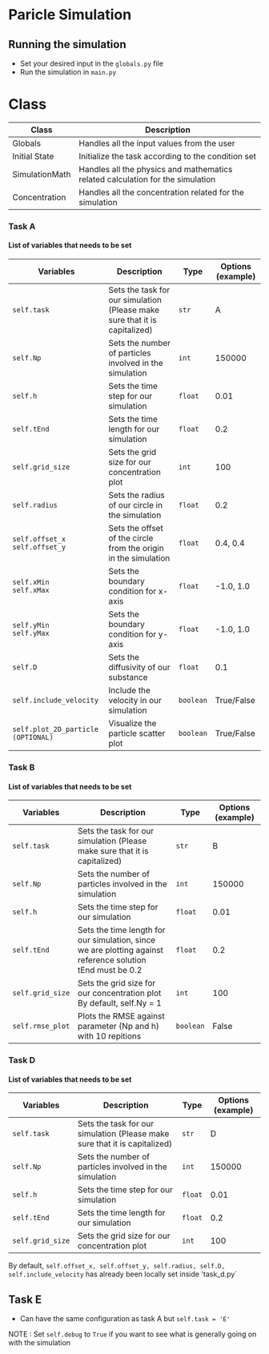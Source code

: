 # Paricle Simulation

## Running the simulation
- Set your desired input in the `globals.py` file 
- Run the simulation in `main.py`

# Class
| Class | Description |
| ----- | ----------- |
| Globals | Handles all the input values from the user|
| Initial State | Initialize the task according to the condition set|
| SimulationMath | Handles all the physics and mathematics related calculation for the simulation |
| Concentration | Handles all the concentration related for the simulation |


### Task A
#### List of variables that needs to be set
| Variables | Description | Type | Options (example) |
| --------- | ----------- | ---- | ----------------- |
| `self.task` | Sets the task for our simulation (Please make sure that it is capitalized) | `str` | A |
| `self.Np` | Sets the number of particles involved in the simulation | `int` | 150000 |
| `self.h` | Sets the time step for our simulation | `float` | 0.01 |
| `self.tEnd` | Sets the time length for our simulation | `float` | 0.2 |
| `self.grid_size` | Sets the grid size for our concentration plot | `int` | 100 |
| `self.radius` | Sets the radius of our circle in the simulation | `float` | 0.2 |
| `self.offset_x` <br /> `self.offset_y` | Sets the offset of the circle from the origin in the simulation | `float` | 0.4, 0.4 |
| `self.xMin` <br /> `self.xMax` | Sets the boundary condition for x-axis | `float` | -1.0, 1.0 |
| `self.yMin` <br /> `self.yMax` | Sets the boundary condition for y-axis | `float` | -1.0, 1.0 |
| `self.D` | Sets the diffusivity of our substance | `float` | 0.1 |
| `self.include_velocity` | Include the velocity in our simulation | `boolean` | True/False |
| `self.plot_2D_particle (OPTIONAL)` | Visualize the particle scatter plot | `boolean` | True/False |

### Task B
#### List of variables that needs to be set
| Variables | Description | Type | Options (example) |
| --------- | ----------- | ---- | ----------------- |
| `self.task` | Sets the task for our simulation (Please make sure that it is capitalized) | `str` | B |
| `self.Np` | Sets the number of particles involved in the simulation | `int` | 150000 |
| `self.h` | Sets the time step for our simulation | `float` | 0.01 |
| `self.tEnd` | Sets the time length for our simulation, since we are plotting against reference solution <br/> tEnd must be 0.2 | `float` | 0.2 |
| `self.grid_size` | Sets the grid size for our concentration plot <br /> By default, self.Ny = 1 | `int` | 100 |
| `self.rmse_plot` | Plots the RMSE against parameter (Np and h) with 10 repitions | `boolean` | False |

### Task D
#### List of variables that needs to be set
| Variables | Description | Type | Options (example) |
| --------- | ----------- | ---- | ----------------- |
| `self.task` | Sets the task for our simulation (Please make sure that it is capitalized) | `str` | D |
| `self.Np` | Sets the number of particles involved in the simulation | `int` | 150000 |
| `self.h` | Sets the time step for our simulation | `float` | 0.01 |
| `self.tEnd` | Sets the time length for our simulation | `float` | 0.2 |
| `self.grid_size` | Sets the grid size for our concentration plot | `int` | 100 |

By default, `self.offset_x, self.offset_y, self.radius, self.D, self.include_velocity` has already been locally set inside 'task_d.py`

## Task E
- Can have the same configuration as task A but `self.task = 'E'`

NOTE : Set `self.debug` to `True` if you want to see what is generally going on with the simulation




